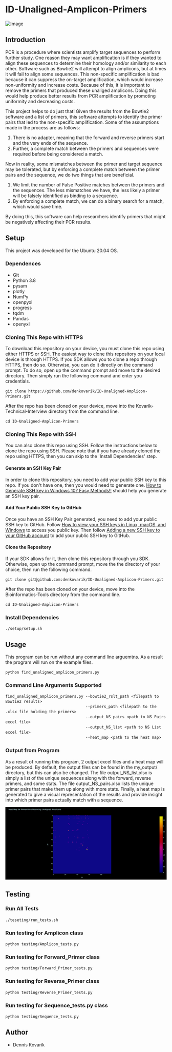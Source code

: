 # ID-Unaligned-Amplicon-Primers

![image](https://github.com/denkovarik/Kovarik-BI-Testing-for-NuProbe-Scientist-I/blob/main/images/BI.png)

## Introduction

PCR is a procedure where scientists amplify target sequences to perform further study. One reason they may want amplification is if they wanted to align these sequences to determine their homology and/or similarity to each other. Software such as Bowtie2 will attempt to align amplicons, but at times it will fail to align some sequences. This non-specific amplification is bad because it can suppress the on-target amplification, which would increase non-uniformity and increase costs. Because of this, it is important to remove the primers that produced these unaliged amplicons. Doing this would help produce better results from PCR amplification by promoting uniformity and decreasing costs.

This project helps to do just that! Given the results from the Bowtie2 software and a list of primers, this software attempts to identify the primer pairs that led to the non-specific amplification. Some of the assumptions made in the process are as follows:

1. There is no adapter, meaning that the forward and reverse primers start and the very ends of the sequence. 
2. Further, a complete match between the primers and sequences were required before being considered a match.

Now in reality, some mismatches between the primer and target sequence may be tolerated, but by enforcing a complete match between the primer pairs and the sequence, we do two things that are beneficial.

1. We limit the number of False Positive matches between the primers and the sequences. The less mismatches we have, the less likely a primer will be falsely identified as binding to a sequence.
2. By enforcing a complete match, we can do a binary search for a match, which would save time. 

By doing this, this software can help researchers identify primers that might be negatively affecting their PCR results.

## Setup
This project was developed for the Ubuntu 20.04 OS.

### Dependences
* Git
* Python 3.8
* pysam
* plotly
* NumPy
* openpyxl
* progress
* tqdm
* Pandas
* openyxl

### Cloning This Repo with HTTPS
To download this repository on your device, you must clone this repo using either HTTPS or SSH. The easiest way to clone this repository on your local device is through HTTPS. If you SDK allows you to clone a repo through HTTPS, then do so. Otherwise, you can do it directly on the command prompt. To do so, open up the command prompt and move to the desired directory. Then simply run the following command and enter you credentials.
```
git clone https://github.com/denkovarik/ID-Unaligned-Amplicon-Primers.git
```
After the repo has been cloned on your device, move into the Kovarik-Technical-Interview directory from the command line.
```
cd ID-Unaligned-Amplicon-Primers
```

### Cloning This Repo with SSH
You can also clone this repo using SSH. Follow the instructions below to clone the repo using SSH. Please note that if you have already cloned the repo using HTTPS, then you can skip to the 'Install Dependencies' step.

#### Generate an SSH Key Pair
In order to clone this repository, you need to add your public SSH key to this repo. If you don't have one, then you would need to generate one. [How to Generate SSH key in Windows 10? Easy Methods!!](https://techpaal.com/how-to-generate-ssh-key-in-windows-10-easy-methods/) should help you generate an SSH key pair.

#### Add Your Public SSH Key to GitHub
Once you have an SSH Key Pair generated, you need to add your public SSH key to GitHub. Follow [How to view your SSH keys in Linux, macOS, and Windows](https://www.techrepublic.com/article/how-to-view-your-ssh-keys-in-linux-macos-and-windows/) to access you public key. Then follow [Adding a new SSH key to your GitHub account](https://docs.github.com/en/github/authenticating-to-github/adding-a-new-ssh-key-to-your-github-account) to add your public SSH key to GitHub.

#### Clone the Repository
If your SDK allows for it, then clone this repository through you SDK. Otherwise, open up the command prompt, move the the directory of your choice, then run the following command.
```
git clone git@github.com:denkovarik/ID-Unaligned-Amplicon-Primers.git
```
After the repo has been cloned on your device, move into the Bioinformatics-Tools directory from the command line.
```
cd ID-Unaligned-Amplicon-Primers
```

### Install Dependencies
```
./setup/setup.sh
```

## Usage
This program can be run without any command line arguemtns. As a result the program will run on the example files.
```
python find_unaligned_amplicon_primers.py 
```

### Command Line Arguments Supported
```
find_unaligned_amplicon_primers.py --bowtie2_rslt_path <filepath to Bowtie2 results>                                                                       
                                   --primers_path <filepath to the .xlsx file holding the primers>
                                   --output_NS_pairs <path to NS Pairs excel file>
                                   --output_NS_list <path to NS List excel file>
                                   --heat_map <path to the heat map>
```

### Output from Program
As a result of running this program, 2 output excel files and a heat map will be produced. By default, the output files can be found in the my_output/ directory, but this can also be changed. The file output_NS_list.xlsx is simply a list of the unique sequences along with the forward, reverse primers, and some stats. The file output_NS_pairs.xlsx lists the unique primer pairs that make them up along with more stats. Finally, a heat map is generated to give a visual representation of the results and provide insight into which primer pairs actually match with a sequence. 

![image](https://github.com/denkovarik/ID-Unaligned-Amplicon-Primers/blob/main/images/heat_map.png)

## Testing
### Run All Tests
```
./teseting/run_tests.sh 
```

### Run testing for Amplicon class
```
python testing/Amplicon_tests.py 
```

### Run testing for Forward_Primer class
```
python testing/Forward_Primer_tests.py
```

### Run testing for Reverse_Primer class
```
python testing/Reverse_Primer_tests.py
```

### Run testing for Sequence_tests.py class
```
python testing/Sequence_tests.py
```

## Author
* Dennis Kovarik
